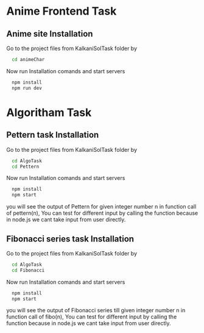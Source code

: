 # Anime Frontend Task 

## Anime site Installation

Go to the project files from KalkaniSolTask folder by

```bash
  cd animeChar
```
Now run Installation comands and start servers

```bash
  npm install
  npm run dev
```
# Algoritham Task 

## Pettern task Installation

Go to the project files from KalkaniSolTask folder by

```bash
  cd AlgoTask
  cd Pettern
```
Now run Installation comands and start servers
```bash
  npm install
  npm start
```
you will see the output of Pettern for given integer number n in function call of pettern(n),
You can test for different input by calling the function because in node.js we cant take input from user directly.
## Fibonacci series task Installation

Go to the project files from KalkaniSolTask folder by

```bash
  cd AlgoTask
  cd Fibonacci
```
Now run Installation comands and start servers
```bash
  npm install
  npm start
```
you will see the output of Fibonacci series till given integer number n in function call of fibo(n),
You can test for different input by calling the function because in node.js we cant take input from user directly.

    
